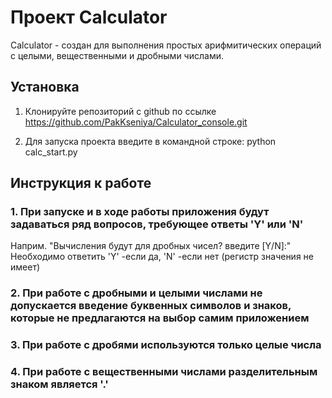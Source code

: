 # Проект Calculator

Calculator - создан для выполнения простых арифмитических операций с целыми, вещественными и дробными числами.


## Установка

1. Клонируйте репозиторий с github по ссылке https://github.com/PakKseniya/Calculator_console.git

2. Для запуска проекта введите в командной строке: python calc_start.py



## Инструкция к работе


### 1. При запуске и в ходе работы приложения будут задаваться ряд вопросов, требующее ответы 'Y' или 'N'
Наприм. "Вычисления будут для дробных чисел? введите [Y/N]:"
Необходимо ответить 'Y' -если да, 'N' -если нет (регистр значения не имеет)

### 2. При работе с дробными и целыми числами не допускается введение буквенных символов и знаков, которые не предлагаются на выбор самим приложением


### 3. При работе с дробями используются только целые числа


### 4. При работе с вещественными числами разделительным знаком является '.'
